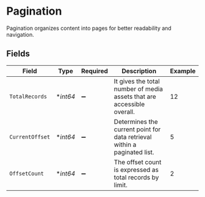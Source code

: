 # Pagination

Pagination organizes content into pages for better readability and navigation.


## Fields

| Field                                                                    | Type                                                                     | Required                                                                 | Description                                                              | Example                                                                  |
| ------------------------------------------------------------------------ | ------------------------------------------------------------------------ | ------------------------------------------------------------------------ | ------------------------------------------------------------------------ | ------------------------------------------------------------------------ |
| `TotalRecords`                                                           | **int64*                                                                 | :heavy_minus_sign:                                                       | It gives the total number of media assets that are accessible overall.   | 12                                                                       |
| `CurrentOffset`                                                          | **int64*                                                                 | :heavy_minus_sign:                                                       | Determines the current point for data retrieval within a paginated list. | 5                                                                        |
| `OffsetCount`                                                            | **int64*                                                                 | :heavy_minus_sign:                                                       | The offset count is expressed as total records by limit.                 | 2                                                                        |